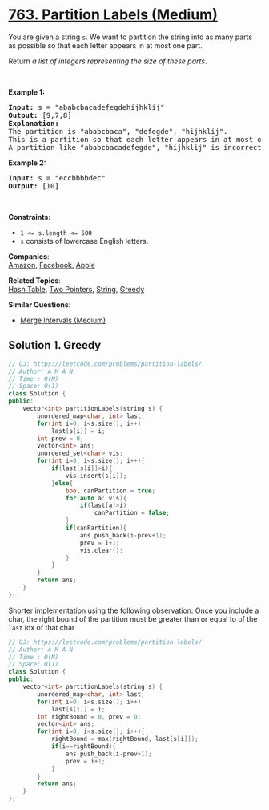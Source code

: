 # [763. Partition Labels (Medium)](https://leetcode.com/problems/partition-labels/)

<p>You are given a string <code>s</code>. We want to partition the string into as many parts as possible so that each letter appears in at most one part.</p>

<p>Return <em>a list of integers representing the size of these parts</em>.</p>

<p>&nbsp;</p>
<p><strong>Example 1:</strong></p>

<pre><strong>Input:</strong> s = "ababcbacadefegdehijhklij"
<strong>Output:</strong> [9,7,8]
<strong>Explanation:</strong>
The partition is "ababcbaca", "defegde", "hijhklij".
This is a partition so that each letter appears in at most one part.
A partition like "ababcbacadefegde", "hijhklij" is incorrect, because it splits s into less parts.
</pre>

<p><strong>Example 2:</strong></p>

<pre><strong>Input:</strong> s = "eccbbbbdec"
<strong>Output:</strong> [10]
</pre>

<p>&nbsp;</p>
<p><strong>Constraints:</strong></p>

<ul>
	<li><code>1 &lt;= s.length &lt;= 500</code></li>
	<li><code>s</code> consists of lowercase English letters.</li>
</ul>


**Companies**:  
[Amazon](https://leetcode.com/company/amazon), [Facebook](https://leetcode.com/company/facebook), [Apple](https://leetcode.com/company/apple)

**Related Topics**:  
[Hash Table](https://leetcode.com/tag/hash-table/), [Two Pointers](https://leetcode.com/tag/two-pointers/), [String](https://leetcode.com/tag/string/), [Greedy](https://leetcode.com/tag/greedy/)

**Similar Questions**:
* [Merge Intervals (Medium)](https://leetcode.com/problems/merge-intervals/)

## Solution 1. Greedy

```cpp
// OJ: https://leetcode.com/problems/partition-labels/
// Author: A M A N
// Time : O(N)
// Space: O(1)
class Solution {
public:
    vector<int> partitionLabels(string s) {
        unordered_map<char, int> last;
        for(int i=0; i<s.size(); i++)
            last[s[i]] = i;
        int prev = 0;
        vector<int> ans;
        unordered_set<char> vis;
        for(int i=0; i<s.size(); i++){
            if(last[s[i]]>i){
                vis.insert(s[i]);
            }else{
                bool canPartition = true;
                for(auto a: vis){
                    if(last[a]>i)
                        canPartition = false;
                }
                if(canPartition){
                    ans.push_back(i-prev+1);
                    prev = i+1;
                    vis.clear();
                }
            }
        }
        return ans;
    }
};
```

Shorter implementation using the following observation:
Once you include a char, the right bound of the partition must be greater than or equal to of the `last` idx of that char


```cpp
// OJ: https://leetcode.com/problems/partition-labels/
// Author: A M A N
// Time : O(N)
// Space: O(1)
class Solution {
public:
    vector<int> partitionLabels(string s) {
        unordered_map<char, int> last;
        for(int i=0; i<s.size(); i++)
            last[s[i]] = i;
        int rightBound = 0, prev = 0;
        vector<int> ans;
        for(int i=0; i<s.size(); i++){
            rightBound = max(rightBound, last[s[i]]);
            if(i==rightBound){
                ans.push_back(i-prev+1);
                prev = i+1;
            }
        }
        return ans;
    }
};
```